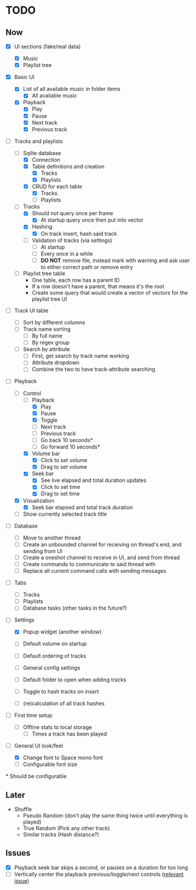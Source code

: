 # TODO

## Now

- [x] UI sections (fake/real data)

  - [x] Music
  - [x] Playlist tree

- [x] Basic UI

  - [x] List of all available music in folder items
    - [x] All available music
  - [x] Playback
    - [x] Play
    - [x] Pause
    - [x] Next track
    - [x] Previous track

- [ ] Tracks and playlists

  - [ ] Sqlite database
    - [x] Connection
    - [x] Table definitions and creation
      - [x] Tracks
      - [x] Playlists
    - [x] CRUD for each table
      - [x] Tracks
      - [ ] Playlists
  - [ ] Tracks
    - [x] Should not query once per frame
      - [x] At startup query once then put into vector
    - [x] Hashing
      - [x] On track insert, hash said track
    - [ ] Validation of tracks (via settings)
      - [ ] At startup
      - [ ] Every once in a while
      - [ ] **DO NOT** remove file, instead mark with warning and ask user to either correct path or remove entry
  - [ ] Playlist tree table
    - One table, each row has a parent ID
    - If a row doesn't have a parent, that means it's the root
    - Create some query that would create a vector of vectors for the playlist tree UI

- [ ] Track UI table

  - [ ] Sort by different columns
  - [ ] Track name sorting
    - [ ] By full name
    - [ ] By regex group
  - [ ] Search by attribute
    - [ ] First, get search by track name working
    - [ ] Attribute dropdown
    - [ ] Combine the two to have track-attribute searching

- [ ] Playback

  - [ ] Control
    - [ ] Playback
      - [x] Play
      - [x] Pause
      - [x] Toggle
      - [ ] Next track
      - [ ] Previous track
      - [ ] Go back 10 seconds\*
      - [ ] Go forward 10 seconds\*
    - [x] Volume bar
      - [x] Click to set volume
      - [x] Drag to set volume
    - [x] Seek bar
      - [x] See live elapsed and total duration updates
      - [x] Click to set time
      - [x] Drag to set time
  - [x] Visualization
    - [x] Seek bar elapsed and total track duration
  - [ ] Show currently selected track title

- [ ] Database

  - [ ] Move to another thread
  - [ ] Create an unbounded channel for receiving on thread's end, and sending from UI
  - [ ] Create a oneshot channel to receive in UI, and send from thread
  - [ ] Create commands to communicate to said thread with
  - [ ] Replace all current command calls with sending messages

- [ ] Tabs

  - [ ] Tracks
  - [ ] Playlists
  - [ ] Database tasks (other tasks in the future?)

- [ ] Settings

  - [x] Popup widget (another window)
  - [ ] Default volume on startup
  - [ ] Default ordering of tracks
  - [ ] General config settings

  - [ ] Default folder to open when adding tracks
  - [ ] Toggle to hash tracks on insert
  - [ ] (re)calculation of all track hashes

- [ ] First time setup

  - [ ] Offline stats to local storage
    - [ ] Times a track has been played

- [ ] General UI look/feel

  - [x] Change font to Space mono font
  - [ ] Configurable font size

\* Should be configurable

## Later

- Shuffle
  - Pseudo Random (don't play the same thing twice until everything is played)
  - True Random (Pick any other track)
  - Similar tracks (Hash distance?)

## Issues

- [x] Playback seek bar skips a second, or pauses on a duration for too long
- [ ] Vertically center the playback previous/toggle/next controls ([relevant issue](https://github.com/emilk/egui/discussions/1197))
